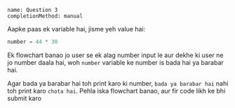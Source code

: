 ```ngMeta
name: Question 3
completionMethod: manual
```

Aapke paas ek variable hai, jisme yeh value hai:

```python
number = 44 * 30
```

Ek flowchart banao jo user se ek alag number input le aur dekhe ki user ne jo number daala hai, woh `number` variable ke number is bada hai ya barabar hai.

Agar bada ya barabar hai toh print karo ki number, `bada ya barabar hai` nahi toh print karo `chota hai`. Pehla iska flowchart banao, aur fir code likh ke bhi submit karo